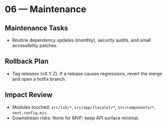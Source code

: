 # 06 — Maintenance

## Maintenance Tasks

-   Routine dependency updates (monthly), security audits, and small accessibility patches.

## Rollback Plan

-   Tag releases (vX.Y.Z). If a release causes regressions, revert the merge and open a hotfix branch.

## Impact Review

-   Modules touched: `src/lib/*`, `src/app/[locale]/*`, `src/components/*`, `next.config.mjs`.
-   Downstream risks: None for MVP; keep API surface minimal.
